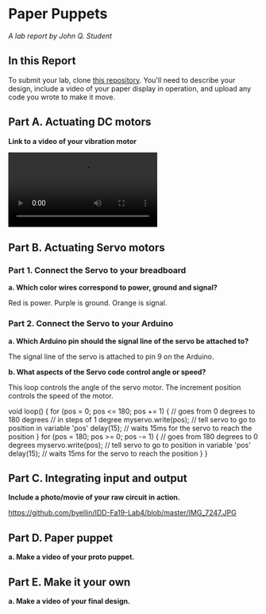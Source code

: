 # Paper Puppets

*A lab report by John Q. Student*

## In this Report

To submit your lab, clone [this repository](https://github.com/FAR-Lab/IDD-Fa18-Lab4). You'll need to describe your design, include a video of your paper display in operation, and upload any code you wrote to make it move.

## Part A. Actuating DC motors

**Link to a video of your vibration motor**

![DC Motor Video](https://github.com/byellin/IDD-Fa19-Lab4/blob/master/Vibration%20Motor.MOV)

## Part B. Actuating Servo motors

### Part 1. Connect the Servo to your breadboard

**a. Which color wires correspond to power, ground and signal?**

Red is power.
Purple is ground.
Orange is signal.

### Part 2. Connect the Servo to your Arduino

**a. Which Arduino pin should the signal line of the servo be attached to?**

The signal line of the servo is attached to pin 9 on the Arduino. 

**b. What aspects of the Servo code control angle or speed?**

This loop controls the angle of the servo motor. The increment position controls the speed of the motor. 

void loop() {
  for (pos = 0; pos <= 180; pos += 1) { // goes from 0 degrees to 180 degrees
    // in steps of 1 degree
    myservo.write(pos);              // tell servo to go to position in variable 'pos'
    delay(15);                       // waits 15ms for the servo to reach the position
  }
  for (pos = 180; pos >= 0; pos -= 1) { // goes from 180 degrees to 0 degrees
    myservo.write(pos);              // tell servo to go to position in variable 'pos'
    delay(15);                       // waits 15ms for the servo to reach the position
  }
}

## Part C. Integrating input and output

**Include a photo/movie of your raw circuit in action.**

https://github.com/byellin/IDD-Fa19-Lab4/blob/master/IMG_7247.JPG

## Part D. Paper puppet

**a. Make a video of your proto puppet.**

## Part E. Make it your own

**a. Make a video of your final design.**
 
